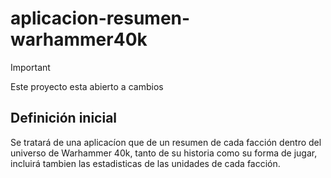 # aplicacion-resumen-warhammer40k
>[!IMPORTANT]
>Este proyecto esta abierto a cambios 
## Definición inicial
Se tratará de una aplicacíon que de un resumen de cada facción dentro del universo de Warhammer 40k, tanto de su historia como su forma de jugar, incluirá tambien las estadisticas de las unidades de cada facción.